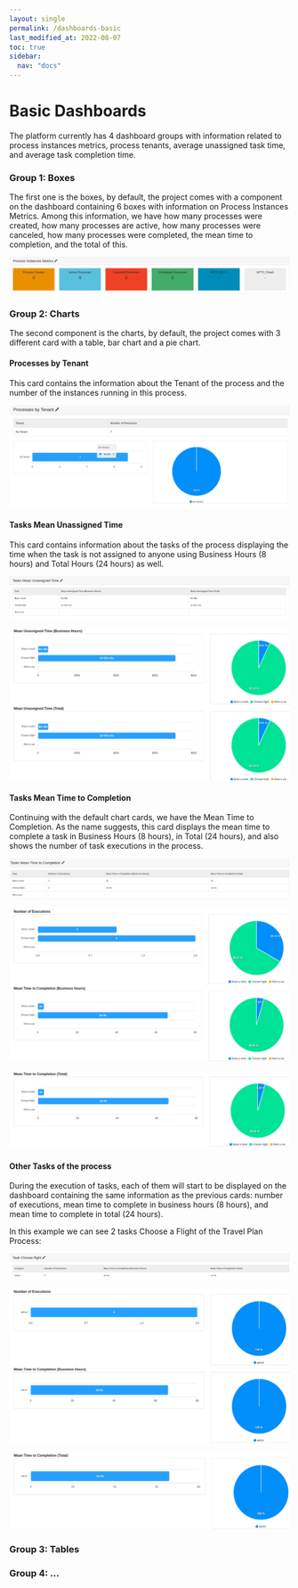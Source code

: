 ```yaml
---
layout: single
permalink: /dashboards-basic
last_modified_at: 2022-08-07
toc: true
sidebar:
  nav: "docs"
---
```


# Basic Dashboards

The platform currently has 4 dashboard groups with information related to process instances metrics, process tenants, average unassigned task time, and average task completion time.

### Group 1: Boxes

The first one is the boxes, by default, the project comes with a component on the dashboard containing 6 boxes with information on Process Instances Metrics. Among this information, we have how many processes were created, how many processes are active, how many processes were canceled, how many processes were completed, the mean time to completion, and the total of this.

![Boxes](assets/images/dashboard-basic/boxes.png)

### Group 2: Charts

The second component is the charts, by default, the project comes with 3 different card with a table, bar chart and a pie chart.

#### Processes by Tenant

This card contains the information about the Tenant of the process and the number of the instances running in this process.

![Processes by Tenant](assets/images/dashboard-basic/dashboard-basics-processes-by-tenant.png)

#### Tasks Mean Unassigned Time

This card contains information about the tasks of the process displaying the time when the task is not assigned to anyone using Business Hours (8 hours) and Total Hours (24 hours) as well.

![Unassigned table](assets/images/dashboard-basic/dashboard-basics-unassigned-table.png)

![Unassigned charts](assets/images/dashboard-basic/dashboard-basics-unassigned-chart.png)

#### Tasks Mean Time to Completion

Continuing with the default chart cards, we have the Mean Time to Completion. As the name suggests, this card displays the mean time to complete a task in Business Hours (8 hours), in Total (24 hours), and also shows the number of task executions in the process.

![Completion table](assets/images/dashboard-basic/dashboard-basics-completion-table.png)

![Completion chart 01](assets/images/dashboard-basic/dashboard-basics-completion-chart-1.png)

![Completion chart 02](assets/images/dashboard-basic/dashboard-basics-completion-chart-2.png)

#### Other Tasks of the process

During the execution of tasks, each of them will start to be displayed on the dashboard containing the same information as the previous cards: number of executions, mean time to complete in business hours (8 hours), and mean time to complete in total (24 hours).

In this example we can see 2 tasks Choose a Flight of the Travel Plan Process:

![Task table](assets/images/dashboard-basic/dashboard-basics-task-table.png)

![Task chart 01](assets/images/dashboard-basic/dashboard-basics-task-chart-1.png)

![Task chart 02](assets/images/dashboard-basic/dashboard-basics-task-chart-2.png)

### Group 3: Tables

### Group 4: ...
